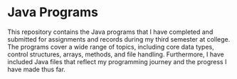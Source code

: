 # Java Programs
This repository contains the Java programs that I have completed and submitted for assignments and records during my third semester at college. The programs cover a wide range of topics, including core data types, control structures, arrays, methods, and file handling. Furthermore, I have included Java files that reflect my programming journey and the progress I have made thus far.
